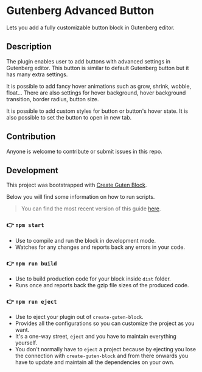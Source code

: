 # Gutenberg Advanced Button

Lets you add a fully customizable button block in Gutenberg editor.

## Description

The plugin enables user to add buttons with advanced settings in Gutenberg editor. This button is similar to default Gutenberg button but it has many extra settings.

It is possible to add fancy hover animations such as grow, shrink, wobble, float... There are also settings for hover background, hover background transition, border radius, button size.

It is possible to add custom styles for button or button's hover state. It is also possible to set the button to open in new tab.

## Contribution

Anyone is welcome to contribute or submit issues in this repo.

## Development

This project was bootstrapped with [Create Guten Block](https://github.com/ahmadawais/create-guten-block).

Below you will find some information on how to run scripts.

>You can find the most recent version of this guide [here](https://github.com/ahmadawais/create-guten-block).

### 👉  `npm start`
- Use to compile and run the block in development mode.
- Watches for any changes and reports back any errors in your code.

### 👉  `npm run build`
- Use to build production code for your block inside `dist` folder.
- Runs once and reports back the gzip file sizes of the produced code.

### 👉  `npm run eject`
- Use to eject your plugin out of `create-guten-block`.
- Provides all the configurations so you can customize the project as you want.
- It's a one-way street, `eject` and you have to maintain everything yourself.
- You don't normally have to `eject` a project because by ejecting you lose the connection with `create-guten-block` and from there onwards you have to update and maintain all the dependencies on your own.
